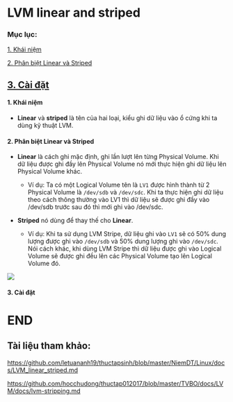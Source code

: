 # LVM linear and striped

### Mục lục:

[1. Khái niệm](#1)

[2. Phân biệt Linear và Striped](#2)

[3. Cài đặt](#3)
------------------

#### <a name="1"> 1. Khái niệm <a/>

- **Linear** và **striped** là tên của hai loại, kiểu ghi dữ liệu vào ổ cứng khi ta dùng kỹ thuật LVM.

#### <a name="2"> 2. Phân biệt Linear và Striped </a>
- **Linear** là cách ghi mặc định, ghi lần lượt lên từng Physical Volume. Khi dữ liệu được ghi đầy lên Physical Volume nó mới thực hiện ghi dữ liệu lên Physical Volume khác.

  - Ví dụ: Ta có một Logical Volume tên là ``LV1`` được hình thành từ 2 Physical Volume là ``/dev/sdb`` và ``/dev/sdc``. Khi ta thực hiện ghi dữ liệu theo cách thông thường vào LV1 thì dữ liệu sẽ được ghi đầy vào /dev/sdb trước sau đó thì mới ghi vào /dev/sdc.

- **Striped** nó dùng để thay thế cho **Linear**.

  - Ví dụ: Khi ta sử dụng LVM Stripe, dữ liệu ghi vào ``LV1`` sẽ có 50% dung lượng được ghi vào ``/dev/sdb`` và 50% dung lượng ghi vào ``/dev/sdc``. Nói cách khác, khi dùng LVM Stripe thì dữ liệu được ghi vào Logical Volume sẽ được ghi đều lên các Physical Volume tạo lên Logical Volume đó.

![](https://www.smarthomebeginner.com/images/2015/04/Linear-VS-Striped-Volume-500x286.png)

#### <a name="3"> 3. Cài đặt </a>



# END

## Tài liệu tham khảo:

https://github.com/letuananh19/thuctapsinh/blob/master/NiemDT/Linux/docs/LVM_linear_striped.md

https://github.com/hocchudong/thuctap012017/blob/master/TVBO/docs/LVM/docs/lvm-stripping.md